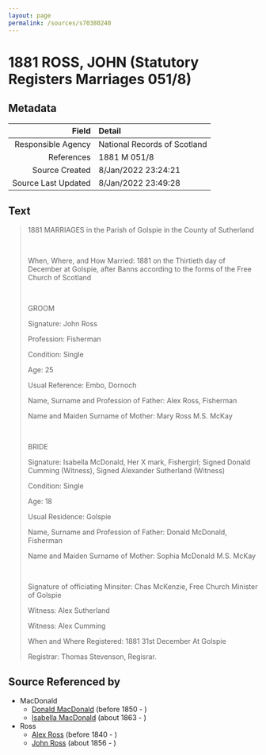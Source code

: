 ```yaml
---
layout: page
permalink: /sources/s70380240
---
```


# 1881 ROSS, JOHN (Statutory Registers Marriages 051/8)

## Metadata

Field | Detail
---:|:---
Responsible Agency | National Records of Scotland
References | 1881 M 051/8
Source Created | 8/Jan/2022 23:24:21
Source Last Updated | 8/Jan/2022 23:49:28

## Text

> 1881 MARRIAGES in the Parish of Golspie in the County of Sutherland
>
> <br/>
>
> When, Where, and How Married: 1881 on the Thirtieth day of December at Golspie, after Banns according to the forms of the Free Church of Scotland
>
> <br/>
>
> GROOM
>
> Signature: John Ross
>
> Profession: Fisherman
>
> Condition: Single
>
> Age: 25
>
> Usual Reference: Embo, Dornoch
>
> Name, Surname and Profession of Father: Alex Ross, Fisherman
>
> Name and Maiden Surname of Mother: Mary Ross M.S. McKay
>
> <br/>
>
> BRIDE
>
> Signature: Isabella McDonald, Her X mark, Fishergirl; Signed Donald Cumming (Witness), Signed Alexander Sutherland (Witness)
>
> Condition: Single
>
> Age: 18
>
> Usual Residence: Golspie
>
> Name, Surname and Profession of Father: Donald McDonald, Fisherman
>
> Name and Maiden Surname of Mother: Sophia McDonald M.S. McKay
>
> <br/>
>
> Signature of officiating Minsiter: Chas McKenzie, Free Church Minister of Golspie
>
> Witness: Alex Sutherland
>
> Witness: Alex Cumming
>
> When and Where Registered: 1881 31st December At Golspie
>
> Registrar: Thomas Stevenson, Regisrar.
>

## Source Referenced by

* MacDonald
  * [Donald MacDonald](../people/@28173184@-donald-macdonald-b1850-d.md) (before 1850 - )
  * [Isabella MacDonald](../people/@80818668@-isabella-macdonald-b1863-d.md) (about 1863 - )
* Ross
  * [Alex Ross](../people/@58451451@-alex-ross-b1840-d.md) (before 1840 - )
  * [John Ross](../people/@81395704@-john-ross-b1856-d.md) (about 1856 - )
